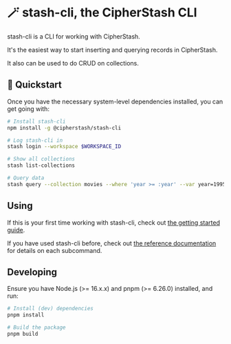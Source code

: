 # 🪄  stash-cli, the CipherStash CLI

stash-cli is a CLI for working with CipherStash.

It's the easiest way to start inserting and querying records in CipherStash.

It also can be used to do CRUD on collections.

## 🏃 Quickstart

Once you have the necessary system-level dependencies installed, you can get going with:

``` bash
# Install stash-cli
npm install -g @cipherstash/stash-cli

# Log stash-cli in
stash login --workspace $WORKSPACE_ID

# Show all collections
stash list-collections

# Query data
stash query --collection movies --where 'year >= :year' --var year=1995
```

## Using

If this is your first time working with stash-cli, check out [the getting started guide](https://docs.cipherstash.com/tutorials/getting-started/index.html).

If you have used stash-cli before, check out [the reference documentation](https://docs.cipherstash.com/reference/stash-cli/index.html) for details on each subcommand.

## Developing

Ensure you have Node.js (>= 16.x.x) and pnpm (>= 6.26.0) installed, and run:

``` bash
# Install (dev) dependencies
pnpm install

# Build the package
pnpm build
```

